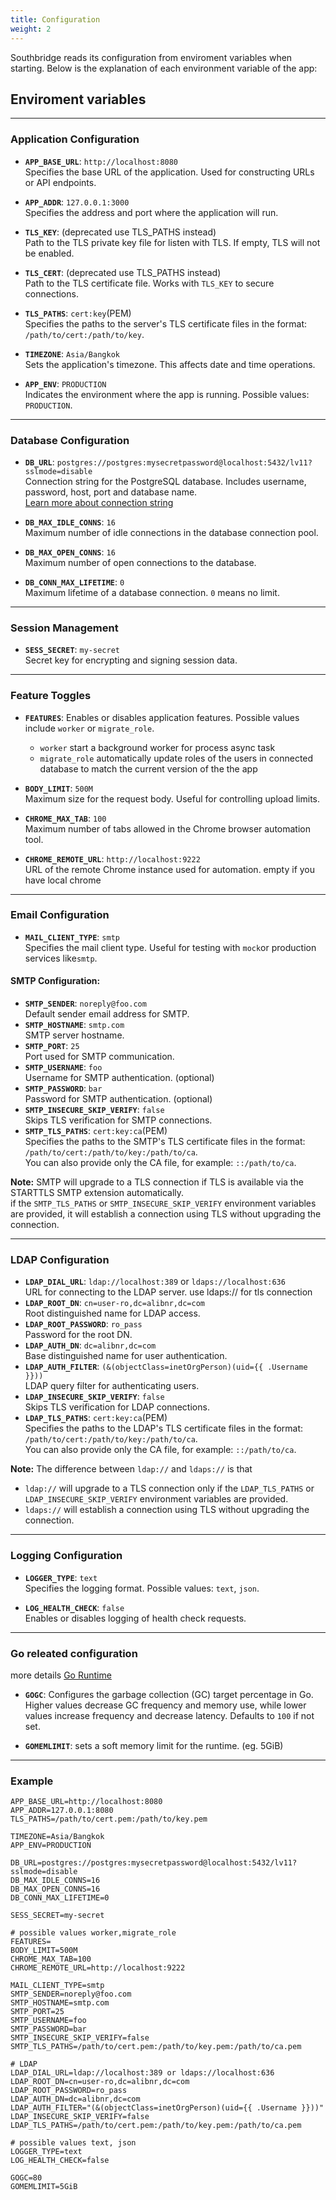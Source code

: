 ```yaml
---
title: Configuration
weight: 2
---
```


Southbridge reads its configuration from enviroment variables when starting.
Below is the explanation of each environment variable of the app:

## Enviroment variables

---

### **Application Configuration**

-   **`APP_BASE_URL`**: `http://localhost:8080`  
    Specifies the base URL of the application. Used for constructing URLs or API endpoints.

-   **`APP_ADDR`**: `127.0.0.1:3000`  
    Specifies the address and port where the application will run.

-   **`TLS_KEY`**: (deprecated use TLS_PATHS instead)  
    Path to the TLS private key file for listen with TLS. If empty, TLS will not be enabled.

-   **`TLS_CERT`**: (deprecated use TLS_PATHS instead)  
    Path to the TLS certificate file. Works with `TLS_KEY` to secure connections.

-   **`TLS_PATHS`**: `cert:key`(PEM)  
    Specifies the paths to the server's TLS certificate files in the format: `/path/to/cert:/path/to/key`.

-   **`TIMEZONE`**: `Asia/Bangkok`  
    Sets the application's timezone. This affects date and time operations.

-   **`APP_ENV`**: `PRODUCTION`  
    Indicates the environment where the app is running. Possible values: `PRODUCTION`.

---

### **Database Configuration**

-   **`DB_URL`**: `postgres://postgres:mysecretpassword@localhost:5432/lv11?sslmode=disable`  
    Connection string for the PostgreSQL database. Includes username, password, host, port and database name.  
    [Learn more about connection string](https://pkg.go.dev/github.com/lib/pq#hdr-Connection_String_Parameters)

-   **`DB_MAX_IDLE_CONNS`**: `16`  
    Maximum number of idle connections in the database connection pool.

-   **`DB_MAX_OPEN_CONNS`**: `16`  
    Maximum number of open connections to the database.

-   **`DB_CONN_MAX_LIFETIME`**: `0`  
    Maximum lifetime of a database connection. `0` means no limit.

---

### **Session Management**

-   **`SESS_SECRET`**: `my-secret`  
    Secret key for encrypting and signing session data.

---

### **Feature Toggles**

-   **`FEATURES`**:
    Enables or disables application features. Possible values include `worker` or `migrate_role`.

    -   `worker` start a background worker for process async task
    -   `migrate_role` automatically update roles of the users in connected database to match the current version of the the app

-   **`BODY_LIMIT`**: `500M`  
    Maximum size for the request body. Useful for controlling upload limits.

-   **`CHROME_MAX_TAB`**: `100`  
    Maximum number of tabs allowed in the Chrome browser automation tool.

-   **`CHROME_REMOTE_URL`**: `http://localhost:9222`  
    URL of the remote Chrome instance used for automation. empty if you have local chrome

---

### **Email Configuration**

-   **`MAIL_CLIENT_TYPE`**: `smtp`  
    Specifies the mail client type. Useful for testing with `mock`or production services like`smtp`.

#### SMTP Configuration:

-   **`SMTP_SENDER`**: `noreply@foo.com`  
    Default sender email address for SMTP.
-   **`SMTP_HOSTNAME`**: `smtp.com`  
    SMTP server hostname.
-   **`SMTP_PORT`**: `25`  
    Port used for SMTP communication.
-   **`SMTP_USERNAME`**: `foo`  
    Username for SMTP authentication. (optional)
-   **`SMTP_PASSWORD`**: `bar`  
    Password for SMTP authentication. (optional)
-   **`SMTP_INSECURE_SKIP_VERIFY`**: `false`  
    Skips TLS verification for SMTP connections.
-   **`SMTP_TLS_PATHS`**: `cert:key:ca`(PEM)  
    Specifies the paths to the SMTP's TLS certificate files in the format: `/path/to/cert:/path/to/key:/path/to/ca`.  
    You can also provide only the CA file, for example: `::/path/to/ca`.

**Note:** SMTP will upgrade to a TLS connection if TLS is available via the STARTTLS SMTP extension automatically.  
if the `SMTP_TLS_PATHS` or `SMTP_INSECURE_SKIP_VERIFY` environment variables are provided, it will establish a connection using TLS without upgrading the connection.

---

### **LDAP Configuration**

-   **`LDAP_DIAL_URL`**: `ldap://localhost:389` or `ldaps://localhost:636`  
    URL for connecting to the LDAP server. use ldaps:// for tls connection
-   **`LDAP_ROOT_DN`**: `cn=user-ro,dc=alibnr,dc=com`  
    Root distinguished name for LDAP access.
-   **`LDAP_ROOT_PASSWORD`**: `ro_pass`  
    Password for the root DN.
-   **`LDAP_AUTH_DN`**: `dc=alibnr,dc=com`  
    Base distinguished name for user authentication.
-   **`LDAP_AUTH_FILTER`**: `(&(objectClass=inetOrgPerson)(uid={{ .Username }}))`  
    LDAP query filter for authenticating users.
-   **`LDAP_INSECURE_SKIP_VERIFY`**: `false`  
    Skips TLS verification for LDAP connections.
-   **`LDAP_TLS_PATHS`**: `cert:key:ca`(PEM)  
    Specifies the paths to the LDAP's TLS certificate files in the format: `/path/to/cert:/path/to/key:/path/to/ca`.  
    You can also provide only the CA file, for example: `::/path/to/ca`.

**Note:** The difference between `ldap://` and `ldaps://` is that 
- `ldap://` will upgrade to a TLS connection only if the `LDAP_TLS_PATHS` or `LDAP_INSECURE_SKIP_VERIFY` environment variables are provided. 
- `ldaps://` will establish a connection using TLS without upgrading the connection.

---

### **Logging Configuration**

-   **`LOGGER_TYPE`**: `text`  
    Specifies the logging format. Possible values: `text`, `json`.

-   **`LOG_HEALTH_CHECK`**: `false`  
    Enables or disables logging of health check requests.

---

### **Go releated configuration**
more details [Go Runtime](https://pkg.go.dev/runtime)

-   **`GOGC`**:
    Configures the garbage collection (GC) target percentage in Go. Higher values decrease GC frequency and memory use, while lower values increase frequency and decrease latency. Defaults to `100` if not set.

-   **`GOMEMLIMIT`**:
    sets a soft memory limit for the runtime. (eg. 5GiB)


---


### Example
```env
APP_BASE_URL=http://localhost:8080
APP_ADDR=127.0.0.1:8080
TLS_PATHS=/path/to/cert.pem:/path/to/key.pem

TIMEZONE=Asia/Bangkok
APP_ENV=PRODUCTION

DB_URL=postgres://postgres:mysecretpassword@localhost:5432/lv11?sslmode=disable
DB_MAX_IDLE_CONNS=16
DB_MAX_OPEN_CONNS=16
DB_CONN_MAX_LIFETIME=0

SESS_SECRET=my-secret

# possible values worker,migrate_role
FEATURES=
BODY_LIMIT=500M
CHROME_MAX_TAB=100
CHROME_REMOTE_URL=http://localhost:9222

MAIL_CLIENT_TYPE=smtp
SMTP_SENDER=noreply@foo.com
SMTP_HOSTNAME=smtp.com
SMTP_PORT=25
SMTP_USERNAME=foo
SMTP_PASSWORD=bar
SMTP_INSECURE_SKIP_VERIFY=false
SMTP_TLS_PATHS=/path/to/cert.pem:/path/to/key.pem:/path/to/ca.pem

# LDAP
LDAP_DIAL_URL=ldap://localhost:389 or ldaps://localhost:636
LDAP_ROOT_DN=cn=user-ro,dc=alibnr,dc=com
LDAP_ROOT_PASSWORD=ro_pass
LDAP_AUTH_DN=dc=alibnr,dc=com
LDAP_AUTH_FILTER="(&(objectClass=inetOrgPerson)(uid={{ .Username }}))"
LDAP_INSECURE_SKIP_VERIFY=false
LDAP_TLS_PATHS=/path/to/cert.pem:/path/to/key.pem:/path/to/ca.pem

# possible values text, json
LOGGER_TYPE=text
LOG_HEALTH_CHECK=false

GOGC=80
GOMEMLIMIT=5GiB
```
